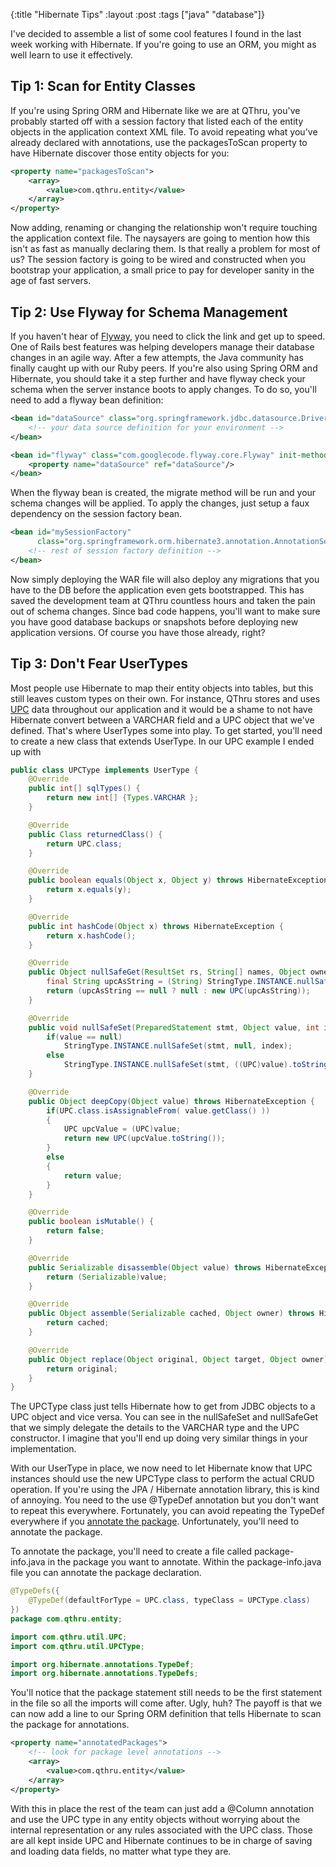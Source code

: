 {:title "Hibernate Tips"
 :layout :post
 :tags ["java" "database"]}

I've decided to assemble a list of some cool features I found in the last week
working with Hibernate. If you're going to use an ORM, you might as well learn to
use it effectively.

## Tip 1: Scan for Entity Classes

If you're using Spring ORM and Hibernate like we are at QThru, you've probably
started off with a session factory that listed each of the entity objects in the
application context XML file. To avoid repeating what you've already declared with
annotations, use the packagesToScan property to have Hibernate discover those entity
objects for you:

```xml
<property name="packagesToScan">
    <array>
        <value>com.qthru.entity</value>
    </array>
</property>
```

Now adding, renaming or changing the relationship won't require touching the application
context file. The naysayers are going to mention how this isn't as fast as manually
declaring them. Is that really a problem for most of us? The session factory is going to
be wired and constructed when you bootstrap your application, a small price to pay for
developer sanity in the age of fast servers.

## Tip 2: Use Flyway for Schema Management

If you haven't hear of [Flyway](http://flywaydb.org), you need to click the link and get up to
speed. One of Rails best features was helping developers manage their database changes in
an agile way. After a few attempts, the Java community has finally caught up with our Ruby
peers. If you're also using Spring ORM and Hibernate, you should take it a step further and
have flyway check your schema when the server instance boots to apply changes. To do so,
you'll need to add a flyway bean definition:

```xml
<bean id="dataSource" class="org.springframework.jdbc.datasource.DriverManagerDataSource">
    <!-- your data source definition for your environment -->
</bean>

<bean id="flyway" class="com.googlecode.flyway.core.Flyway" init-method="migrate">
    <property name="dataSource" ref="dataSource"/>
</bean>
```

When the flyway bean is created, the migrate method will be run and your schema changes
will be applied. To apply the changes, just setup a faux dependency on the session factory
bean.

```xml
<bean id="mySessionFactory"
      class="org.springframework.orm.hibernate3.annotation.AnnotationSessionFactoryBean" depends-on="flyway">
    <!-- rest of session factory definition -->
</bean>
```

Now simply deploying the WAR file will also deploy any migrations that you have to the DB
before the application even gets bootstrapped. This has saved the development team at QThru
countless hours and taken the pain out of schema changes. Since bad code happens, you'll want
to make sure you have good database backups or snapshots before deploying new application
versions. Of course you have those already, right?

## Tip 3: Don't Fear UserTypes

Most people use Hibernate to map their entity objects into tables, but this still leaves custom
types on their own. For instance, QThru stores and uses
[UPC](http://en.wikipedia.org/wiki/Universal_Product_Code) data throughout our
application and it would be a shame to not have Hibernate convert between a VARCHAR field and a
UPC object that we've defined. That's where UserTypes some into play. To get started, you'll need
to create a new class that extends UserType. In our UPC example I ended up with

```java
public class UPCType implements UserType {
    @Override
    public int[] sqlTypes() {
        return new int[] {Types.VARCHAR };
    }

    @Override
    public Class returnedClass() {
        return UPC.class;
    }

    @Override
    public boolean equals(Object x, Object y) throws HibernateException {
        return x.equals(y);
    }

    @Override
    public int hashCode(Object x) throws HibernateException {
        return x.hashCode();
    }

    @Override
    public Object nullSafeGet(ResultSet rs, String[] names, Object owner) throws HibernateException, SQLException {
        final String upcAsString = (String) StringType.INSTANCE.nullSafeGet(rs, names[0]);
        return (upcAsString == null ? null : new UPC(upcAsString));
    }

    @Override
    public void nullSafeSet(PreparedStatement stmt, Object value, int index) throws HibernateException, SQLException {
        if(value == null)
            StringType.INSTANCE.nullSafeSet(stmt, null, index);
        else
            StringType.INSTANCE.nullSafeSet(stmt, ((UPC)value).toString(), index);
    }

    @Override
    public Object deepCopy(Object value) throws HibernateException {
        if(UPC.class.isAssignableFrom( value.getClass() ))
        {
            UPC upcValue = (UPC)value;
            return new UPC(upcValue.toString());
        }
        else
        {
            return value;
        }
    }

    @Override
    public boolean isMutable() {
        return false;
    }

    @Override
    public Serializable disassemble(Object value) throws HibernateException {
        return (Serializable)value;
    }

    @Override
    public Object assemble(Serializable cached, Object owner) throws HibernateException {
        return cached;
    }

    @Override
    public Object replace(Object original, Object target, Object owner) throws HibernateException {
        return original;
    }
}
```

The UPCType class just tells Hibernate how to get from JDBC objects to a UPC object
and vice versa. You can see in the nullSafeSet and nullSafeGet that we simply delegate
the details to the VARCHAR type and the UPC constructor. I imagine that you'll end up
doing very similar things in your implementation.

With our UserType in place, we now need to let Hibernate know that UPC instances should
use the new UPCType class to perform the actual CRUD operation. If you're using the JPA / Hibernate
annotation library, this is kind of annoying. You need to the use @TypeDef annotation
but you don't want to repeat this everywhere. Fortunately, you can avoid repeating the
TypeDef everywhere if you
[annotate the package](http://docs.oracle.com/javase/specs/jls/se5.0/html/packages.html#7.4.1.1).
Unfortunately, you'll need to annotate the package.

To annotate the package, you'll need to create a file called package-info.java in the
package you want to annotate. Within the package-info.java file you can annotate the
package declaration.

```java
@TypeDefs({
    @TypeDef(defaultForType = UPC.class, typeClass = UPCType.class)
})
package com.qthru.entity;

import com.qthru.util.UPC;
import com.qthru.util.UPCType;

import org.hibernate.annotations.TypeDef;
import org.hibernate.annotations.TypeDefs;
```

You'll notice that the package statement still needs to be the first statement in the file
so all the imports will come after. Ugly, huh? The payoff is that we can now add a line to
our Spring ORM definition that tells Hibernate to scan the package for annotations.

```xml
<property name="annotatedPackages">
    <!-- look for package level annotations -->
    <array>
        <value>com.qthru.entity</value>
    </array>
</property>
```

With this in place the rest of the team can just add a @Column annotation and use the UPC
type in any entity objects without worrying about the internal representation or any rules
associated with the UPC class. Those are all kept inside UPC and Hibernate continues to be
in charge of saving and loading data fields, no matter what type they are.
